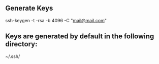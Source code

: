 ## Generate Keys
ssh-keygen -t -rsa -b 4096 -C "mail@mail.com"

## Keys are generated by default in the following directory:
~/.ssh/
